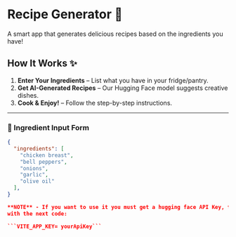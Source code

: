 # Recipe Generator 🍳

A smart app that generates delicious recipes based on the ingredients you have!

## How It Works ✨

1. **Enter Your Ingredients** – List what you have in your fridge/pantry.  
2. **Get AI-Generated Recipes** – Our Hugging Face model suggests creative dishes.  
3. **Cook & Enjoy!** – Follow the step-by-step instructions.

---

### 📝 Ingredient Input Form
```json
{
  "ingredients": [
    "chicken breast",
    "bell peppers",
    "onions",
    "garlic",
    "olive oil"
  ],
}

**NOTE** - If you want to use it you must get a hugging face API Key, then in the proyect folder create a .env file 
with the next code:

```VITE_APP_KEY= yourApiKey```

